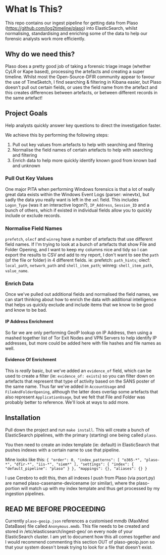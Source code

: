 # What Is This? #

This repo contains our ingest pipeline for getting data from Plaso (https://github.com/log2timeline/plaso) into ElasticSearch, whilst normalising, standardising and enriching some of the data to help our forensic analysts work more efficiently.

## Why do we need this? ##

Plaso does a pretty good job of taking a forensic triage image (whether CyLR or Kape based), processing the artefacts and creating a super timeline. Whilst most the Open-Source-DFIR community appear to favour the use of TimeSketch, I find searching & filtering in Kibana easier, but Plaso doesn't pull out certain fields, or uses the field name from the artefact and this creates differences between artefacts, or between different records in the same artefact!

## Project Goals ##

Help analysts quickly answer key questions to direct the investigation faster.

We achieve this by performing the following steps:

1. Pull out key values from artefacts to help with searching and filtering
2. Normalise the field names of certain artefacts to help with searching and filtering
3. Enrich data to help more quickly identify known good from known bad and unknown

### Pull Out Key Values ###

One major PITA when performing Windows forensics is that a lot of really great data exists within the Windows Event Logs (parser: winevtx), but sadly the data you really want is left in the `xml` field. This includes `Logon_Type` (was it an interactive logon?), `IP_Address`, `Session_ID` and a bunch of others, which if existed in individual fields allow you to quickly include or exclude records. 

### Normalise Field Names ###

`prefetch`, `olecf` and `winreg` have a number of artefacts that use different field names. If I'm trying to look at a bunch of artefacts that show File and Folder Opening, and I want to keep my columns nice and tidy so I can export the results to CSV and add to my report, I don't want to see the `path` (of the file or folder) in 4 different fields. ie: prefetch: `path_hints`; olecf: `local_path`, `network_path` and `shell_item_path`; winreg: `shell_item_path`, `value_name`.

### Enrich Data ###

Once we've pulled out additional fields and normalised the field names, we can start thinking about how to enrich the data with additional intelligence that helps us quickly exclude and include items that we know to be good and know to be bad. 

#### IP Address Enrichment ####
So far we are only performing GeoIP lookup on IP Address, then using a mashed together list of Tor Exit Nodes and VPN Servers to help identify IP addresses, but more could be added here with file hashes and file names as well.

#### Evidence Of Enrichment ####
This is _really_ basic, but we've added an `evidence_of` field, which can be used to create a filter (ie: `evidence_of: exists`) so you can filter down on artefacts that represent that type of activity based on the SANS poster of the same name. Thus far we've added in `AccountUsage` and `FileAndFolderOpening`, although the latter does overlap some artefacts that also represent `ApplicationUsage`, but we felt that File and Folder was probably better to reference. We'll look at ways to add more.

## Installation ##

Pull down the project and run `make install`. This will create a bunch of ElasticSearch pipelines, with the primary (starting) one being called `plaso`.

You then need to create an index template (ie: default) in ElasticSearch that pushes indexes with a certain name to use that pipeline.

Mine looks like this:
`{
  "order": 0,
  "index_patterns": [
    "o365-*",
    "plaso-*",
    "dfir-*",
    "iis-*",
    "siem*"
  ],
  "settings": {
    "index": {
      "default_pipeline": "plaso"
    }
  },
  "mappings": {},
  "aliases": {}
}`

I use Cerebro to edit this, then all indexes I push from Plaso (via psort.py) are named plaso-casename-devicename (or similar), where the plaso- portion will match up with my index template and thus get processed by my ingestion pipelines.

## READ ME BEFORE PROCEEDING ##

Currently `plaso-geoip.json` references a customised mmdb (MaxMind DataBase) file called `Anonymous.mmdb`. This file needs to be created and stored in /etc/elasticsearch/ingest-geo/ on every node of your ElasticSearch cluster. I am yet to document how this all comes together and I would recommend commenting this section OUT of plaso-geoip.json so that your system doesn't break trying to look for a file that doesn't exist.
